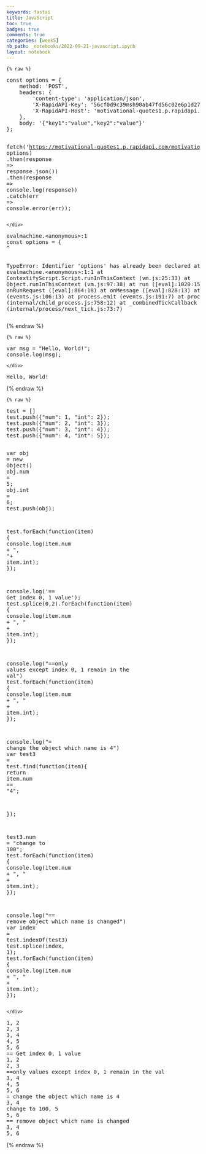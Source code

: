 ```yaml
---
keywords: fastai
title: JavaScript
toc: true
badges: true
comments: true
categories: [week5]
nb_path: _notebooks/2022-09-21-javascript.ipynb
layout: notebook
---
```


<!--
#################################################
### THIS FILE WAS AUTOGENERATED! DO NOT EDIT! ###
#################################################
# file to edit: _notebooks/2022-09-21-javascript.ipynb
-->

<div class="container" id="notebook-container">
        
    {% raw %}
    
<div class="cell border-box-sizing code_cell rendered">
<div class="input">

<div class="inner_cell">
    <div class="input_area">
<div class=" highlight hl-javascript"><pre><span></span><span class="kr">const</span> <span class="nx">options</span> <span class="o">=</span> <span class="p">{</span>
	<span class="nx">method</span><span class="o">:</span> <span class="s1">&#39;POST&#39;</span><span class="p">,</span>
	<span class="nx">headers</span><span class="o">:</span> <span class="p">{</span>
		<span class="s1">&#39;content-type&#39;</span><span class="o">:</span> <span class="s1">&#39;application/json&#39;</span><span class="p">,</span>
		<span class="s1">&#39;X-RapidAPI-Key&#39;</span><span class="o">:</span> <span class="s1">&#39;56cf0d9c39msh90ab47fd56c02e6p1d2792jsn0f4dfaa46b90&#39;</span><span class="p">,</span>
		<span class="s1">&#39;X-RapidAPI-Host&#39;</span><span class="o">:</span> <span class="s1">&#39;motivational-quotes1.p.rapidapi.com&#39;</span>
	<span class="p">},</span>
	<span class="nx">body</span><span class="o">:</span> <span class="s1">&#39;{&quot;key1&quot;:&quot;value&quot;,&quot;key2&quot;:&quot;value&quot;}&#39;</span>
<span class="p">};</span>

<span class="nx">fetch</span><span class="p">(</span><span class="s1">&#39;https://motivational-quotes1.p.rapidapi.com/motivation&#39;</span><span class="p">,</span> <span class="nx">options</span><span class="p">)</span>
	<span class="p">.</span><span class="nx">then</span><span class="p">(</span><span class="nx">response</span> <span class="p">=&gt;</span> <span class="nx">response</span><span class="p">.</span><span class="nx">json</span><span class="p">())</span>
	<span class="p">.</span><span class="nx">then</span><span class="p">(</span><span class="nx">response</span> <span class="p">=&gt;</span> <span class="nx">console</span><span class="p">.</span><span class="nx">log</span><span class="p">(</span><span class="nx">response</span><span class="p">))</span>
	<span class="p">.</span><span class="k">catch</span><span class="p">(</span><span class="nx">err</span> <span class="p">=&gt;</span> <span class="nx">console</span><span class="p">.</span><span class="nx">error</span><span class="p">(</span><span class="nx">err</span><span class="p">));</span>
</pre></div>

    </div>
</div>
</div>

<div class="output_wrapper">
<div class="output">

<div class="output_area">

<div class="output_subarea output_text output_error">
<pre>
evalmachine.&lt;anonymous&gt;:1
const options = {
^

TypeError: Identifier &#39;options&#39; has already been declared
    at evalmachine.&lt;anonymous&gt;:1:1
    at ContextifyScript.Script.runInThisContext (vm.js:25:33)
    at Object.runInThisContext (vm.js:97:38)
    at run ([eval]:1020:15)
    at onRunRequest ([eval]:864:18)
    at onMessage ([eval]:828:13)
    at emitTwo (events.js:106:13)
    at process.emit (events.js:191:7)
    at process.nextTick (internal/child_process.js:758:12)
    at _combinedTickCallback (internal/process/next_tick.js:73:7)</pre>
</div>
</div>

</div>
</div>

</div>
    {% endraw %}

    {% raw %}
    
<div class="cell border-box-sizing code_cell rendered">
<div class="input">

<div class="inner_cell">
    <div class="input_area">
<div class=" highlight hl-javascript"><pre><span></span><span class="kd">var</span> <span class="nx">msg</span> <span class="o">=</span> <span class="s2">&quot;Hello, World!&quot;</span><span class="p">;</span>
<span class="nx">console</span><span class="p">.</span><span class="nx">log</span><span class="p">(</span><span class="nx">msg</span><span class="p">);</span>
</pre></div>

    </div>
</div>
</div>

<div class="output_wrapper">
<div class="output">

<div class="output_area">

<div class="output_subarea output_stream output_stdout output_text">
<pre>Hello, World!
</pre>
</div>
</div>

</div>
</div>

</div>
    {% endraw %}

    {% raw %}
    
<div class="cell border-box-sizing code_cell rendered">
<div class="input">

<div class="inner_cell">
    <div class="input_area">
<div class=" highlight hl-javascript"><pre><span></span><span class="nx">test</span> <span class="o">=</span> <span class="p">[]</span>
<span class="nx">test</span><span class="p">.</span><span class="nx">push</span><span class="p">({</span><span class="s2">&quot;num&quot;</span><span class="o">:</span> <span class="mf">1</span><span class="p">,</span> <span class="s2">&quot;int&quot;</span><span class="o">:</span> <span class="mf">2</span><span class="p">});</span>
<span class="nx">test</span><span class="p">.</span><span class="nx">push</span><span class="p">({</span><span class="s2">&quot;num&quot;</span><span class="o">:</span> <span class="mf">2</span><span class="p">,</span> <span class="s2">&quot;int&quot;</span><span class="o">:</span> <span class="mf">3</span><span class="p">});</span>
<span class="nx">test</span><span class="p">.</span><span class="nx">push</span><span class="p">({</span><span class="s2">&quot;num&quot;</span><span class="o">:</span> <span class="mf">3</span><span class="p">,</span> <span class="s2">&quot;int&quot;</span><span class="o">:</span> <span class="mf">4</span><span class="p">});</span>
<span class="nx">test</span><span class="p">.</span><span class="nx">push</span><span class="p">({</span><span class="s2">&quot;num&quot;</span><span class="o">:</span> <span class="mf">4</span><span class="p">,</span> <span class="s2">&quot;int&quot;</span><span class="o">:</span> <span class="mf">5</span><span class="p">});</span>

<span class="kd">var</span> <span class="nx">obj</span> <span class="o">=</span> <span class="k">new</span> <span class="nb">Object</span><span class="p">()</span>
<span class="nx">obj</span><span class="p">.</span><span class="nx">num</span> <span class="o">=</span> <span class="mf">5</span><span class="p">;</span>
<span class="nx">obj</span><span class="p">.</span><span class="kr">int</span> <span class="o">=</span> <span class="mf">6</span><span class="p">;</span>
<span class="nx">test</span><span class="p">.</span><span class="nx">push</span><span class="p">(</span><span class="nx">obj</span><span class="p">);</span>

<span class="nx">test</span><span class="p">.</span><span class="nx">forEach</span><span class="p">(</span><span class="kd">function</span><span class="p">(</span><span class="nx">item</span><span class="p">)</span> <span class="p">{</span>
    <span class="nx">console</span><span class="p">.</span><span class="nx">log</span><span class="p">(</span><span class="nx">item</span><span class="p">.</span><span class="nx">num</span> <span class="o">+</span> <span class="s2">&quot;, &quot;</span><span class="o">+</span> <span class="nx">item</span><span class="p">.</span><span class="kr">int</span><span class="p">);</span>
<span class="p">});</span>

<span class="nx">console</span><span class="p">.</span><span class="nx">log</span><span class="p">(</span><span class="s1">&#39;== Get index 0, 1 value&#39;</span><span class="p">);</span>
<span class="nx">test</span><span class="p">.</span><span class="nx">splice</span><span class="p">(</span><span class="mf">0</span><span class="p">,</span><span class="mf">2</span><span class="p">).</span><span class="nx">forEach</span><span class="p">(</span><span class="kd">function</span><span class="p">(</span><span class="nx">item</span><span class="p">)</span> <span class="p">{</span>
    <span class="nx">console</span><span class="p">.</span><span class="nx">log</span><span class="p">(</span><span class="nx">item</span><span class="p">.</span><span class="nx">num</span> <span class="o">+</span> <span class="s2">&quot;, &quot;</span> <span class="o">+</span> <span class="nx">item</span><span class="p">.</span><span class="kr">int</span><span class="p">);</span>
<span class="p">});</span>

<span class="nx">console</span><span class="p">.</span><span class="nx">log</span><span class="p">(</span><span class="s2">&quot;==only values except index 0, 1 remain in the val&quot;</span><span class="p">)</span>
<span class="nx">test</span><span class="p">.</span><span class="nx">forEach</span><span class="p">(</span><span class="kd">function</span><span class="p">(</span><span class="nx">item</span><span class="p">)</span> <span class="p">{</span>
    <span class="nx">console</span><span class="p">.</span><span class="nx">log</span><span class="p">(</span><span class="nx">item</span><span class="p">.</span><span class="nx">num</span> <span class="o">+</span> <span class="s2">&quot;, &quot;</span> <span class="o">+</span> <span class="nx">item</span><span class="p">.</span><span class="kr">int</span><span class="p">);</span>
<span class="p">});</span>

<span class="nx">console</span><span class="p">.</span><span class="nx">log</span><span class="p">(</span><span class="s2">&quot;= change the object which name is 4&quot;</span><span class="p">)</span>
<span class="kd">var</span> <span class="nx">test3</span> <span class="o">=</span> <span class="nx">test</span><span class="p">.</span><span class="nx">find</span><span class="p">(</span><span class="kd">function</span><span class="p">(</span><span class="nx">item</span><span class="p">){</span>
    <span class="k">return</span> <span class="nx">item</span><span class="p">.</span><span class="nx">num</span> <span class="o">==</span> <span class="s2">&quot;4&quot;</span><span class="p">;</span>

<span class="p">});</span>

<span class="nx">test3</span><span class="p">.</span><span class="nx">num</span> <span class="o">=</span> <span class="s2">&quot;change to 100&quot;</span><span class="p">;</span>
<span class="nx">test</span><span class="p">.</span><span class="nx">forEach</span><span class="p">(</span><span class="kd">function</span><span class="p">(</span><span class="nx">item</span><span class="p">)</span> <span class="p">{</span>
    <span class="nx">console</span><span class="p">.</span><span class="nx">log</span><span class="p">(</span><span class="nx">item</span><span class="p">.</span><span class="nx">num</span> <span class="o">+</span> <span class="s2">&quot;, &quot;</span> <span class="o">+</span> <span class="nx">item</span><span class="p">.</span><span class="kr">int</span><span class="p">);</span>
<span class="p">});</span>

<span class="nx">console</span><span class="p">.</span><span class="nx">log</span><span class="p">(</span><span class="s2">&quot;== remove object which name is changed&quot;</span><span class="p">)</span>
<span class="kd">var</span> <span class="nx">index</span> <span class="o">=</span> <span class="nx">test</span><span class="p">.</span><span class="nx">indexOf</span><span class="p">(</span><span class="nx">test3</span><span class="p">)</span>
<span class="nx">test</span><span class="p">.</span><span class="nx">splice</span><span class="p">(</span><span class="nx">index</span><span class="p">,</span> <span class="mf">1</span><span class="p">);</span>
<span class="nx">test</span><span class="p">.</span><span class="nx">forEach</span><span class="p">(</span><span class="kd">function</span><span class="p">(</span><span class="nx">item</span><span class="p">)</span> <span class="p">{</span>
    <span class="nx">console</span><span class="p">.</span><span class="nx">log</span><span class="p">(</span><span class="nx">item</span><span class="p">.</span><span class="nx">num</span> <span class="o">+</span> <span class="s2">&quot;, &quot;</span> <span class="o">+</span> <span class="nx">item</span><span class="p">.</span><span class="kr">int</span><span class="p">);</span>
<span class="p">});</span>
</pre></div>

    </div>
</div>
</div>

<div class="output_wrapper">
<div class="output">

<div class="output_area">

<div class="output_subarea output_stream output_stdout output_text">
<pre>1, 2
2, 3
3, 4
4, 5
5, 6
== Get index 0, 1 value
1, 2
2, 3
==only values except index 0, 1 remain in the val
3, 4
4, 5
5, 6
= change the object which name is 4
3, 4
change to 100, 5
5, 6
== remove object which name is changed
3, 4
5, 6
</pre>
</div>
</div>

</div>
</div>

</div>
    {% endraw %}

</div>
 

